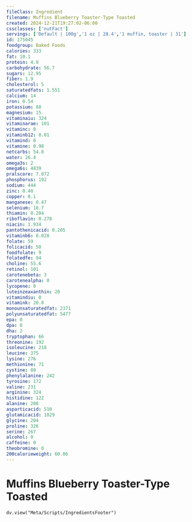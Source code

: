 ```yaml
---
fileClass: Ingredient
filename: Muffins Blueberry Toaster-Type Toasted
created: 2024-12-21T19:27:02-06:00
cssclasses: ['nutFact']
servings: ['Default | 100g','1 oz | 28.4','1 muffin, toaster | 31']
id: 175045
foodgroup: Baked Foods
calories: 333
fat: 10.1
protein: 4.9
carbohydrate: 56.7
sugars: 12.95
fiber: 1.9
cholesterol: 5
saturatedfats: 1.551
calcium: 14
iron: 0.54
potassium: 88
magnesium: 15
vitaminaiu: 324
vitaminarae: 101
vitaminc: 0
vitaminb12: 0.01
vitamind: 0
vitamine: 0.98
netcarbs: 54.8
water: 26.4
omega3s: 2
omega6s: 4839
pralscore: 7.072
phosphorus: 192
sodium: 444
zinc: 0.48
copper: 0.1
manganese: 0.47
selenium: 18.7
thiamin: 0.204
riboflavin: 0.278
niacin: 1.934
pantothenicacid: 0.205
vitaminb6: 0.028
folate: 59
folicacid: 50
foodfolate: 9
folatedfe: 94
choline: 55.6
retinol: 101
carotenebeta: 3
carotenealpha: 0
lycopene: 0
luteinzeaxanthin: 20
vitamindiu: 0
vitamink: 20.8
monounsaturatedfat: 2371
polyunsaturatedfat: 5477
epa: 0
dpa: 0
dha: 2
tryptophan: 66
threonine: 192
isoleucine: 218
leucine: 375
lysine: 276
methionine: 71
cystine: 80
phenylalanine: 242
tyrosine: 172
valine: 231
arginine: 324
histidine: 122
alanine: 208
asparticacid: 510
glutamicacid: 1029
glycine: 204
proline: 326
serine: 267
alcohol: 0
caffeine: 0
theobromine: 0
200calorieweight: 60.06
---
```


# Muffins Blueberry Toaster-Type Toasted

```dataviewjs
dv.view("Meta/Scripts/IngredientsFooter")
```